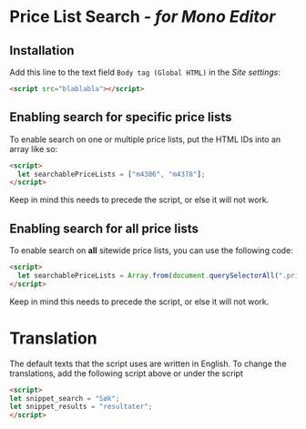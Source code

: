 # Price List Search *- for Mono Editor*

## Installation
Add this line to the text field `Body tag (Global HTML)` in the *Site settings*:
```html
<script src="blablabla"></script>
```

## Enabling search for specific price lists
To enable search on one or multiple price lists, put the HTML IDs into an array like so:
```html
<script>
  let searchablePriceLists = ["m4306", "m4378"];
</script>
```
Keep in mind this needs to precede the script, or else it will not work.

## Enabling search for all price lists
To enable search on **all** sitewide price lists, you can use the following code:
```html
<script>
  let searchablePriceLists = Array.from(document.querySelectorAll(".pricelist")).map(element => element.id);
</script>
```
Keep in mind this needs to precede the script, or else it will not work.

# Translation
The default texts that the script uses are written in English. To change the translations, add the following script above or under the script
```html
<script>
let snippet_search = "Søk";
let snippet_results = "resultater";
</script>
```